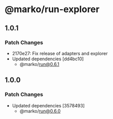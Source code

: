 # @marko/run-explorer

## 1.0.1

### Patch Changes

- 2170e27: Fix release of adapters and explorer
- Updated dependencies [dd4bc10]
  - @marko/run@0.6.1

## 1.0.0

### Patch Changes

- Updated dependencies [3578493]
  - @marko/run@0.6.0
